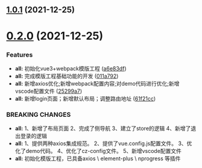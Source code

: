 ## [1.0.1](https://github.com/17704889261/vue3-ts-webpack/compare/v0.2.0...v1.0.1) (2021-12-25)



# [0.2.0](https://github.com/17704889261/vue3-ts-webpack/compare/v0.1.0...v0.2.0) (2021-12-25)


### Features

* **all:** 初始化vue3+webpack模版工程 ([a6e83df](https://github.com/17704889261/vue3-ts-webpack/commit/a6e83df842282a1f5d1a74147685e0c4b446d9e5))
* **all:** 完成模版工程基础功能的开发 ([011a792](https://github.com/17704889261/vue3-ts-webpack/commit/011a7925fdd0704e4211690db636632ee1a3c41c))
* **all:** 新增axios优化;新增webpack配置内容;对demo代码进行优化;新增vscode配置文件 ([25299a7](https://github.com/17704889261/vue3-ts-webpack/commit/25299a7f6c1b10e596a0ea6e511fab3e0b2fd169))
* **all:** 新增login页面；新增默认布局；调整路由地址 ([61f21cc](https://github.com/17704889261/vue3-ts-webpack/commit/61f21cc2fbd9a7b19b8f8c4813a0286bea5d02f5))


### BREAKING CHANGES

* **all:** 1、新增了布局页面
 2、完成了侧导航
 3、建立了store的逻辑
 4、新增了退出登录的逻辑
* **all:** 1、提供两种axios集成规范。
 2、提供了vue.config.js配置文件。
 3、优化了demo代码。
 4、优化了cz-config文件。
 5、新增vscode配置文件
* **all:** 初始化模版工程，已具备axios \ element-plus \ nprogress 等插件



